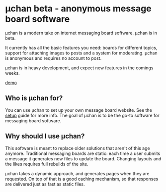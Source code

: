 # µchan beta - anonymous message board software

µchan is a modern take on internet messaging board software. µchan is in beta.

It currently has all the basic features you need: boards for different topics, support for attaching images to posts and a system for moderating. µchan is anonymous and requires no account to post.

µchan is in heavy development, and expect new features in the comings weeks.

[demo](https://uchan.plebco.de/)


## Who is µchan for?
You can use µchan to set up your own message board website. See the [setup](SETUP) guide for more info.
The goal of µchan is to be the go-to software for messaging board software.

## Why should I use µchan?
This software is meant to replace older solutions that aren't of this age anymore. Traditional messaging boards are static: each time a user submits a message it generates new files to update the board. Changing layouts and the likes requires full rebuilds of the site.

µchan takes a dynamic approach, and generates pages when they are requested. On top of that is a good caching mechanism, so that responses are delivered just as fast as static files.
